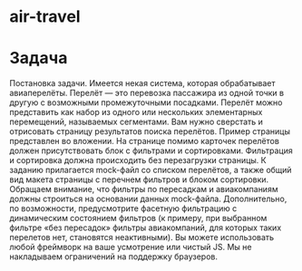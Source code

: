 # air-travel

# Задача

Постановка задачи.
Имеется некая система, которая обрабатывает авиаперелёты. Перелёт — это перевозка пассажира из одной точки в другую с возможными промежуточными посадками. Перелёт можно представить как набор из одного или нескольких элементарных перемещений, называемых сегментами.
Вам нужно сверстать и отрисовать страницу результатов поиска перелётов. Пример страницы представлен во вложении. На странице помимо карточек перелётов должен присутствовать блок с фильтрами и сортировками. Фильтрация и сортировка должна происходить без перезагрузки страницы.
К заданию прилагается mock-файл со списком перелётов, а также общий вид макета страницы с перечнем фильтров и блоком сортировки.
Обращаем внимание, что фильтры по пересадкам и авиакомпаниям должны строиться на основании данных mock-файла. Дополнительно, по возможности, предусмотрите фасетную фильтрацию с динамическим состоянием фильтров (к примеру, при выбранном фильтре «без пересадок» фильтры авиакомпаний, для которых таких перелетов нет, становятся неактивными).
Вы можете использовать любой фреймворк на ваше усмотрение или чистый JS.
Мы не накладываем ограничений на поддержку браузеров.
